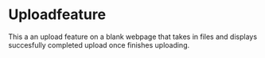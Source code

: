 # Uploadfeature
This a an upload feature on a blank webpage that takes in files and displays succesfully completed upload once finishes uploading.

